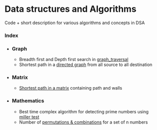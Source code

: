 # Data structures and Algorithms

Code + short description for various algorithms and concepts in DSA

### Index

* ### Graph

  * Breadth first and Depth first search in [graph_traversal](https://github.com/GodofJarvis/DSA/tree/master/graph_traversal)
  * Shortest path in a [directed graph](https://github.com/GodofJarvis/DSA/tree/master/shortest_path_graph) from all source to all destination

* ### Matrix

  * [Shortest path in a matrix](https://github.com/GodofJarvis/DSA/tree/master/shortest_path_matrix) containing path and walls

* ### Mathematics

  * Best time complex algorithm for detecting prime numbers using [miller test](https://github.com/GodofJarvis/DSA/tree/master/prime_miller_test)
  * Number of [permutations & combinations](https://github.com/GodofJarvis/DSA/tree/master/permutation) for a set of n numbers
